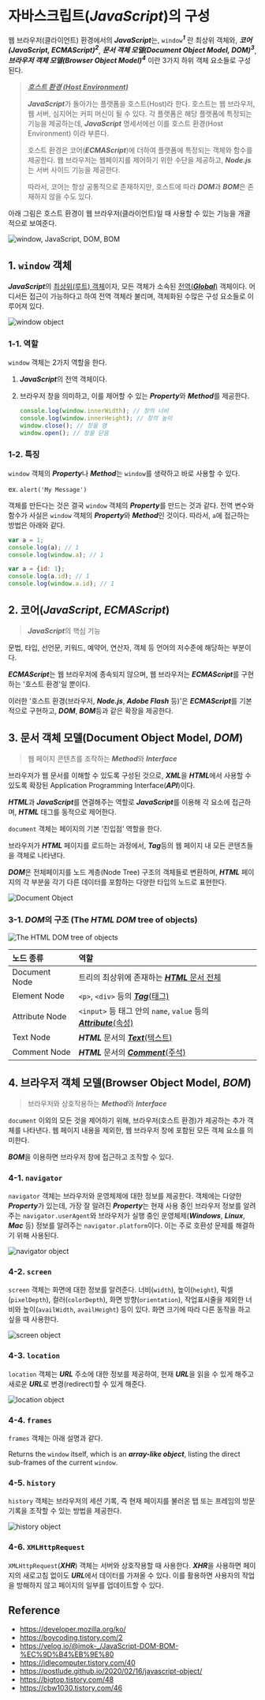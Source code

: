 # 자바스크립트(***JavaScript***)의 구성

웹 브라우저(클라이언트) 환경에서의 ***JavaScript***는, `window`***<sup>1</sup>*** 란 최상위 객체와, ***코어(JavaScript, ECMAScript)<sup>2</sup>***, ***문서 객체 모델(Document Object Model, DOM)<sup>3</sup>***, ***브라우저 객체 모델(Browser Object Model)<sup>4</sup>*** 이란 3가지 하위 객체 요소들로 구성된다.

> <u>***호스트 환경 (Host Environment)***</u>
>
> ***JavaScript***가 돌아가는 플랫폼을 호스트(Host)라 한다. 호스트는 웹 브라우저, 웹 서버, 심지어는 커피 머신이 될 수 있다. 각 플랫폼은 해당 플랫폼에 특정되는 기능을 제공하는데, ***JavaScript*** 명세서에선 이를 호스트 환경(Host Environment) 이라 부른다.
>
> 호스트 환경은 코어(***ECMAScript***)에 더하여 플랫폼에 특정되는 객체와 함수를 제공한다. 웹 브라우저는 웹페이지를 제어하기 위한 수단을 제공하고, ***Node.js***는 서버 사이드 기능을 제공한다.
>
> 따라서, 코어는 항상 공통적으로 존재하지만, 호스트에 따라 ***DOM***과 ***BOM***은 존재하지 않을 수도 있다.

아래 그림은 호스트 환경이 웹 브라우저(클라이언트)일 때 사용할 수 있는 기능을 개괄적으로 보여준다.

![window, JavaScript, DOM, BOM](/public/images/languages/javascript/composition-of-javascript/1.png?raw=true)

## 1. `window` 객체

***JavaScript***의 <u>최상위(루트) 객체</u>이자, 모든 객체가 소속된 <u>전역(***Global***)</u> 객체이다. 어디서든 접근이 가능하다고 하여 전역 객체라 불리며, 객체화된 수많은 구성 요소들로 이루어져 있다.

![window object](/public/images/languages/javascript/composition-of-javascript/2.png?raw=true)

### 1-1. 역할

`window` 객체는 2가지 역할을 한다.

1. ***JavaScript***의 전역 객체이다.
1. 브라우저 창을 의미하고, 이를 제어할 수 있는 ***Property***와 ***Method***를 제공한다.

    ```javascript
    console.log(window.innerWidth); // 창의 너비
    console.log(window.innerHeight); // 창의 높이
    window.close(); // 창을 염
    window.open(); // 창을 닫음
    ```

### 1-2. 특징

`window` 객체의 ***Property***나 ***Method***는 `window`를 생략하고 바로 사용할 수 있다.

ex. `alert('My Message')`

객체를 만든다는 것은 결국 `window` 객체의 ***Property***를 만드는 것과 같다. 전역 변수와 함수가 사실은 `window` 객체의 ***Property***와 ***Method***인 것이다. 따라서, `a`에 접근하는 방법은 아래와 같다.

```JavaScript
var a = 1;
console.log(a); // 1
console.log(window.a); // 1
```

```javascript
var a = {id: 1};
console.log(a.id); // 1
console.log(window.a.id); // 1
```

## 2. 코어(***JavaScript***, ***ECMAScript***)

> ***JavaScript***의 핵심 기능

문법, 타입, 선언문, 키워드, 예약어, 연산자, 객체 등 언어의 저수준에 해당하는 부분이다.

***ECMAScript***는 웹 브라우저에 종속되지 않으며, 웹 브라우저는 ***ECMAScript***를 구현하는 '호스트 환경'일 뿐이다.

이러한 '호스트 환경(브라우저, ***Node.js***, ***Adobe Flash*** 등)'은 ***ECMAScript***를 기본적으로 구현하고, ***DOM***, ***BOM***등과 같은 확장을 제공한다.

## 3. 문서 객체 모델(Document Object Model, ***DOM***)

> 웹 페이지 콘텐츠를 조작하는 ***Method***와 ***Interface***

브라우저가 웹 문서를 이해할 수 있도록 구성된 것으로, ***XML***을 ***HTML***에서 사용할 수 있도록 확장된 Application Programming Interface(***API***)이다.

***HTML***과 ***JavaScript***를 연결해주는 역할로 ***JavaScript***를 이용해 각 요소에 접근하며, ***HTML*** 태그를 동적으로 제어한다.

`document` 객체는 페이지의 기본 ‘진입점’ 역할을 한다.

브라우저가 ***HTML*** 페이지를 로드하는 과정에서, ***Tag***등의 웹 페이지 내 모든 콘텐츠들을 객체로 나타낸다.

***DOM***은 전체페이지를 노드 계층(Node Tree) 구조의 객체들로 변환하며, ***HTML*** 페이지의 각 부분을 각기 다른 데이터를 포함하는 다양한 타입의 노드로 표현한다.

![Document Object](/public/images/languages/javascript/composition-of-javascript/3.png?raw=true)

### 3-1. ***DOM***의 구조 (The ***HTML*** ***DOM*** tree of objects)

![The HTML DOM tree of objects](/public/images/languages/javascript/composition-of-javascript/4.png?raw=true)

노드 종류 | 역할
:--- | :---
Document Node | 트리의 최상위에 존재하는 <u>***HTML*** 문서 전체</u>
Element Node | `<p>`, `<div>` 등의 <u>***Tag***(태그)</u>
Attribute Node | `<input>` 등 태그 안의 `name`, `value` 등의 <u>***Attribute***(속성)</u>
Text Node | ***HTML*** 문서의 <u>***Text***(텍스트)</u>
Comment Node | ***HTML*** 문서의 <u>***Comment***(주석)</u>

## 4. 브라우저 객체 모델(Browser Object Model, ***BOM***)

> 브라우저와 상호작용하는 ***Method***와 ***Interface***

`document` 이외의 모든 것을 제어하기 위해, 브라우저(호스트 환경)가 제공하는 추가 객체를 나타낸다. 웹 페이지 내용을 제외한, 웹 브라우저 창에 포함된 모든 객체 요소를 의미한다.

***BOM***을 이용하면 브라우저 창에 접근하고 조작할 수 있다.

### 4-1. `navigator`

`navigator` 객체는 브라우저와 운영체제에 대한 정보를 제공한다. 객체에는 다양한 ***Property***가 있는데, 가장 잘 알려진 ***Property***는 현재 사용 중인 브라우저 정보를 알려주는 `navigator.userAgent`와 브라우저가 실행 중인 운영체제(***Windows***, ***Linux***, ***Mac*** 등) 정보를 알려주는 `navigator.platform`이다. 이는 주로 호환성 문제를 해결하기 위해 사용된다.

![navigator object](/public/images/languages/javascript/composition-of-javascript/5.png?raw=true)

### 4-2. `screen`

`screen` 객체는 화면에 대한 정보를 알려준다. 너비(`width`), 높이(`height`), 픽셀(`pixelDepth`), 컬러(`colorDepth`), 화면 방향(`orientation`), 작업표시줄을 제외한 너비와 높이(`availWidth`, `availHeight`) 등이 있다. 화면 크기에 따라 다른 동작을 하고 싶을 때 사용한다.

![screen object](/public/images/languages/javascript/composition-of-javascript/6.png?raw=true)

### 4-3. `location`

`location` 객체는 ***URL*** 주소에 대한 정보를 제공하여, 현재 ***URL***을 읽을 수 있게 해주고 새로운 ***URL***로 변경(redirect)할 수 있게 해준다.

![location object](/public/images/languages/javascript/composition-of-javascript/7.png?raw=true)

### 4-4. `frames`

`frames` 객체는 아래 설명과 같다.

Returns the `window` itself, which is an ***array-like object***, listing the direct sub-frames of the current `window`.

### 4-5. `history`

`history` 객체는 브라우저의 세션 기록, 즉 현재 페이지를 불러온 탭 또는 프레임의 방문 기록을 조작할 수 있는 방법을 제공한다.

![history object](/public/images/languages/javascript/composition-of-javascript/8.png?raw=true)

### 4-6. `XMLHttpRequest`

`XMLHttpRequest`(***XHR***) 객체는 서버와 상호작용할 때 사용한다. ***XHR***을 사용하면 페이지의 새로고침 없이도 ***URL***에서 데이터를 가져올 수 있다. 이를 활용하면 사용자의 작업을 방해하지 않고 페이지의 일부를 업데이트할 수 있다.

## Reference

- <https://developer.mozilla.org/ko/>
- <https://boycoding.tistory.com/2>
- <https://velog.io/@imok-_/JavaScript-DOM-BOM-%EC%9D%B4%EB%9E%80>
- <https://idlecomputer.tistory.com/40>
- <https://postlude.github.io/2020/02/16/javascript-object/>
- <https://bigtop.tistory.com/48>
- <https://cbw1030.tistory.com/46>
